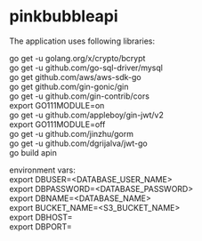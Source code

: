 # pinkbubbleapi

The application uses following libraries:

go get -u golang.org/x/crypto/bcrypt <br/>
go get -u github.com/go-sql-driver/mysql <br/>
go get github.com/aws/aws-sdk-go <br/>
go get github.com/gin-gonic/gin <br/>
go get -u github.com/gin-contrib/cors <br/>
export GO111MODULE=on <br/>
go get -u github.com/appleboy/gin-jwt/v2 <br/>
export GO111MODULE=off <br/>
go get -u github.com/jinzhu/gorm <br/>
go get -u github.com/dgrijalva/jwt-go <br/>
go build apin <br/>

environment vars: <br/>
export DBUSER=<DATABASE_USER_NAME> <br/>
export DBPASSWORD=<DATABASE_PASSWORD> <br/>
export DBNAME=<DATABASE_NAME> <br/>
export BUCKET_NAME=<S3_BUCKET_NAME> <br/>
export DBHOST=<DBHOST> <br/>
export DBPORT=<DBPORT> <br/>
